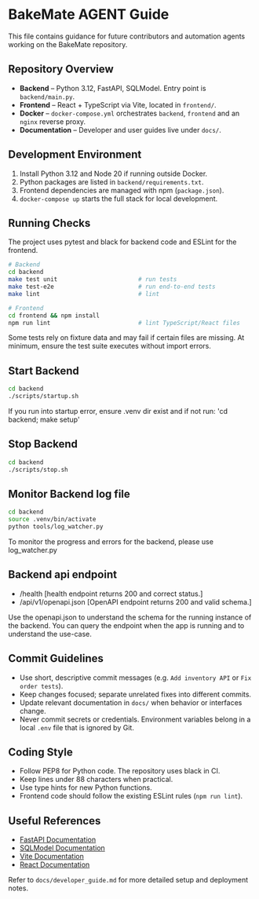 # BakeMate AGENT Guide

This file contains guidance for future contributors and automation agents working on the BakeMate repository.

## Repository Overview

- **Backend** – Python 3.12, FastAPI, SQLModel. Entry point is `backend/main.py`.
- **Frontend** – React + TypeScript via Vite, located in `frontend/`.
- **Docker** – `docker-compose.yml` orchestrates `backend`, `frontend` and an `nginx` reverse proxy.
- **Documentation** – Developer and user guides live under `docs/`.

## Development Environment

1. Install Python 3.12 and Node 20 if running outside Docker.
2. Python packages are listed in `backend/requirements.txt`.
3. Frontend dependencies are managed with npm (`package.json`).
4. `docker-compose up` starts the full stack for local development.

## Running Checks

The project uses pytest and black for backend code and ESLint for the frontend.

```bash
# Backend
cd backend
make test unit                       # run tests
make test-e2e                        # run end-to-end tests
make lint                            # lint

# Frontend
cd frontend && npm install
npm run lint                         # lint TypeScript/React files
```
Some tests rely on fixture data and may fail if certain files are missing. At minimum, ensure the test suite executes without import errors.

## Start Backend
```bash
cd backend
./scripts/startup.sh
```
If you run into startup error, ensure .venv dir exist and if not run: 'cd backend; make setup'

## Stop Backend
```bash
cd backend
./scripts/stop.sh
```

## Monitor Backend log file
```bash
cd backend
source .venv/bin/activate
python tools/log_watcher.py
```
To monitor the progress and errors for the backend, please use log_watcher.py

## Backend api endpoint
- /health [health endpoint returns 200 and correct status.]
- /api/v1/openapi.json [OpenAPI endpoint returns 200 and valid schema.]

Use the openapi.json to understand the schema for the running instance of the backend.  You can query the endpoint when the app is running and to understand the use-case.

## Commit Guidelines

- Use short, descriptive commit messages (e.g. `Add inventory API` or `Fix order tests`).
- Keep changes focused; separate unrelated fixes into different commits.
- Update relevant documentation in `docs/` when behavior or interfaces change.
- Never commit secrets or credentials. Environment variables belong in a local `.env` file that is ignored by Git.

## Coding Style

- Follow PEP8 for Python code. The repository uses black in CI.
- Keep lines under 88 characters when practical.
- Use type hints for new Python functions.
- Frontend code should follow the existing ESLint rules (`npm run lint`).

## Useful References

- [FastAPI Documentation](https://fastapi.tiangolo.com/)
- [SQLModel Documentation](https://sqlmodel.tiangolo.com/)
- [Vite Documentation](https://vitejs.dev/)
- [React Documentation](https://react.dev/)

Refer to `docs/developer_guide.md` for more detailed setup and deployment notes.
